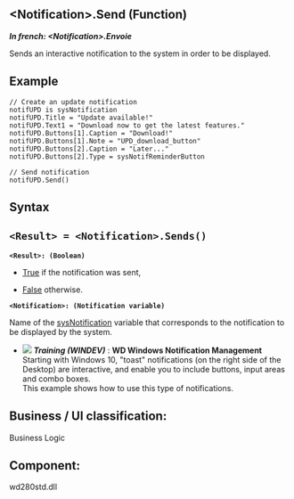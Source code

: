 


## &lt;Notification&gt;.Send (Function)

***In french: &lt;Notification&gt;.Envoie***



<a name="XUse"></a>
<a name="Use"></a>
<a name="description"></a>
Sends an interactive notification to the system in order to be displayed.
<a name="Example1"></a>
<a name="sample_code"></a>

## Example


```wl
// Create an update notification
notifUPD is sysNotification
notifUPD.Title = "Update available!"
notifUPD.Text1 = "Download now to get the latest features."
notifUPD.Buttons[1].Caption = "Download!"
notifUPD.Buttons[1].Note = "UPD_download_button"
notifUPD.Buttons[2].Caption = "Later..."
notifUPD.Buttons[2].Type = sysNotifReminderButton

// Send notification
notifUPD.Send()
```

<a name="XSYNTAX"></a>

## Syntax
<a name="SYNTAX1"></a>

`<Result> = <Notification>.Sends()`
---

**`<Result>: (Boolean)`**



- <u><u><u><u>True</u></u></u></u> if the notification was sent, 

- <u><u><u><u>False</u></u></u></u> otherwise.




**`<Notification>: (Notification variable)`**

Name of the [sysNotification](../WDLang1/1410087893.md) variable that corresponds to the notification to be displayed by the system.




- ![](https://doc.pcsoft.fr/en-US/images/image.awp?langid=3&name=WDWindowsNotificationManagement.gif) ***Training (WINDEV)*** : **WD Windows Notification Management** <br>Starting with Windows 10, "toast" notifications (on the right side of the Desktop) are interactive, and enable you to include buttons, input areas and combo boxes.<br>This example shows how to use this type of notifications.



<a name="XComponent"></a>

## Business / UI classification:
Business Logic
## Component:
wd280std.dll

